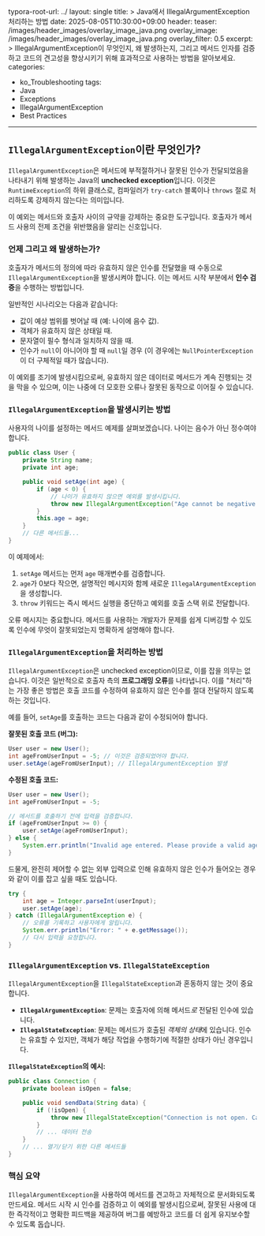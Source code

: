 typora-root-url: ../
layout: single
title: >
   Java에서 IllegalArgumentException 처리하는 방법
date: 2025-08-05T10:30:00+09:00
header:
   teaser: /images/header_images/overlay_image_java.png
   overlay_image: /images/header_images/overlay_image_java.png
   overlay_filter: 0.5
excerpt: >
    IllegalArgumentException이 무엇인지, 왜 발생하는지, 그리고 메서드 인자를 검증하고 코드의 견고성을 향상시키기 위해 효과적으로 사용하는 방법을 알아보세요.
categories:
  - ko_Troubleshooting
tags:
  - Java
  - Exceptions
  - IllegalArgumentException
  - Best Practices
---
## `IllegalArgumentException`이란 무엇인가?

`IllegalArgumentException`은 메서드에 부적절하거나 잘못된 인수가 전달되었음을 나타내기 위해 발생하는 Java의 **unchecked exception**입니다. 이것은 `RuntimeException`의 하위 클래스로, 컴파일러가 `try-catch` 블록이나 `throws` 절로 처리하도록 강제하지 않는다는 의미입니다.

이 예외는 메서드와 호출자 사이의 규약을 강제하는 중요한 도구입니다. 호출자가 메서드 사용의 전제 조건을 위반했음을 알리는 신호입니다.

### 언제 그리고 왜 발생하는가?

호출자가 메서드의 정의에 따라 유효하지 않은 인수를 전달했을 때 수동으로 `IllegalArgumentException`을 발생시켜야 합니다. 이는 메서드 시작 부분에서 **인수 검증**을 수행하는 방법입니다.

일반적인 시나리오는 다음과 같습니다:
- 값이 예상 범위를 벗어날 때 (예: 나이에 음수 값).
- 객체가 유효하지 않은 상태일 때.
- 문자열이 필수 형식과 일치하지 않을 때.
- 인수가 `null`이 아니어야 할 때 `null`일 경우 (이 경우에는 `NullPointerException`이 더 구체적일 때가 많습니다).

이 예외를 조기에 발생시킴으로써, 유효하지 않은 데이터로 메서드가 계속 진행되는 것을 막을 수 있으며, 이는 나중에 더 모호한 오류나 잘못된 동작으로 이어질 수 있습니다.

### `IllegalArgumentException`을 발생시키는 방법

사용자의 나이를 설정하는 메서드 예제를 살펴보겠습니다. 나이는 음수가 아닌 정수여야 합니다.

```java
public class User {
    private String name;
    private int age;

    public void setAge(int age) {
        if (age < 0) {
            // 나이가 유효하지 않으면 예외를 발생시킵니다.
            throw new IllegalArgumentException("Age cannot be negative. Received: " + age);
        }
        this.age = age;
    }
    // 다른 메서드들...
}
```

이 예제에서:
1.  `setAge` 메서드는 먼저 `age` 매개변수를 검증합니다.
2.  `age`가 0보다 작으면, 설명적인 메시지와 함께 새로운 `IllegalArgumentException`을 생성합니다.
3.  `throw` 키워드는 즉시 메서드 실행을 중단하고 예외를 호출 스택 위로 전달합니다.

오류 메시지는 중요합니다. 메서드를 사용하는 개발자가 문제를 쉽게 디버깅할 수 있도록 인수에 무엇이 잘못되었는지 명확하게 설명해야 합니다.

### `IllegalArgumentException`을 처리하는 방법

`IllegalArgumentException`은 unchecked exception이므로, 이를 잡을 의무는 없습니다. 이것은 일반적으로 호출자 측의 **프로그래밍 오류**를 나타냅니다. 이를 "처리"하는 가장 좋은 방법은 호출 코드를 수정하여 유효하지 않은 인수를 절대 전달하지 않도록 하는 것입니다.

예를 들어, `setAge`를 호출하는 코드는 다음과 같이 수정되어야 합니다.

**잘못된 호출 코드 (버그):**
```java
User user = new User();
int ageFromUserInput = -5; // 이것은 검증되었어야 합니다.
user.setAge(ageFromUserInput); // IllegalArgumentException 발생
```

**수정된 호출 코드:**
```java
User user = new User();
int ageFromUserInput = -5;

// 메서드를 호출하기 전에 입력을 검증합니다.
if (ageFromUserInput >= 0) {
    user.setAge(ageFromUserInput);
} else {
    System.err.println("Invalid age entered. Please provide a valid age.");
}
```

드물게, 완전히 제어할 수 없는 외부 입력으로 인해 유효하지 않은 인수가 들어오는 경우와 같이 이를 잡고 싶을 때도 있습니다.

```java
try {
    int age = Integer.parseInt(userInput);
    user.setAge(age);
} catch (IllegalArgumentException e) {
    // 오류를 기록하고 사용자에게 알립니다.
    System.err.println("Error: " + e.getMessage());
    // 다시 입력을 요청합니다.
}
```

### `IllegalArgumentException` vs. `IllegalStateException`

`IllegalArgumentException`을 `IllegalStateException`과 혼동하지 않는 것이 중요합니다.

- **`IllegalArgumentException`**: 문제는 호출자에 의해 메서드*로* 전달된 인수에 있습니다.
- **`IllegalStateException`**: 문제는 메서드가 호출된 *객체의 상태*에 있습니다. 인수는 유효할 수 있지만, 객체가 해당 작업을 수행하기에 적절한 상태가 아닌 경우입니다.

**`IllegalStateException`의 예시:**
```java
public class Connection {
    private boolean isOpen = false;

    public void sendData(String data) {
        if (!isOpen) {
            throw new IllegalStateException("Connection is not open. Cannot send data.");
        }
        // ... 데이터 전송
    }
    // ... 열기/닫기 위한 다른 메서드들
}
```

### 핵심 요약

`IllegalArgumentException`을 사용하여 메서드를 견고하고 자체적으로 문서화되도록 만드세요. 메서드 시작 시 인수를 검증하고 이 예외를 발생시킴으로써, 잘못된 사용에 대한 즉각적이고 명확한 피드백을 제공하여 버그를 예방하고 코드를 더 쉽게 유지보수할 수 있도록 돕습니다.
